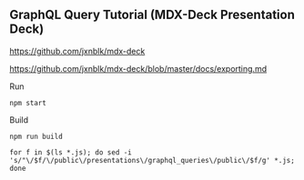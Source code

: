 ## GraphQL Query Tutorial (MDX-Deck Presentation Deck)

https://github.com/jxnblk/mdx-deck

https://github.com/jxnblk/mdx-deck/blob/master/docs/exporting.md

Run

```
npm start
```

Build

```
npm run build
```


```
for f in $(ls *.js); do sed -i 's/"\/$f/\/public\/presentations\/graphql_queries\/public\/$f/g' *.js; done
```
